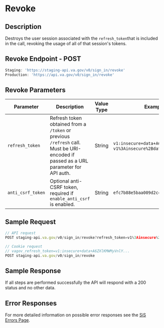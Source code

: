 # Revoke

## Description

Destroys the user session associated with the `refresh_token`that is included in the call, revoking the usage of all of that session's tokens.

## Revoke Endpoint - POST

```jsx
Staging: 'https://staging-api.va.gov/v0/sign_in/revoke'
Production: 'https://api.va.gov/v0/sign_in/revoke'
```

## Revoke Parameters

| Parameter | Description | Value Type | Example Values |
| --- | --- | --- | --- |
| `refresh_token` | Refresh token obtained from a `/token` or previous `/refresh` call. Must be URI-encoded if passed as a URL parameter for API auth. | String | `v1:insecure+data+A6ZXlKMWMyVnlY...`, `v1%3Ainsecure%2Bdata%2BA6ZXlKMWMyVnlY...` |
| `anti_csrf_token` | Optional anti-CSRF token, required if `enable_anti_csrf` is enabled. | String | `efc7b88e5baa009d2cc0e1cf7c6d31b4` |

## Sample Request

```javascript
// API request
POST staging-api.va.gov/v0/sign_in/revoke?refresh_token=v1%3Ainsecure%2Bdata%2BA6ZXlKMWMyVnlY...

// Cookie request
// vagov_refresh_token=v1:insecure+data+A6ZXlKMWMyVnlY...
POST staging-api.va.gov/v0/sign_in/revoke
```

## Sample Response

If all steps are performed successfully the API will respond with a 200 status and no other data.

## Error Responses

For more detailed information on possible error responses see the [SiS Errors Page](../../../../Troubleshooting/errors.md).